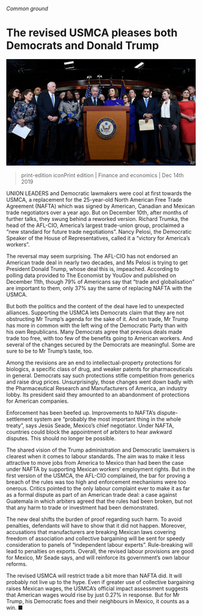 ###### Common ground

# The revised USMCA pleases both Democrats and Donald Trump 

![image](images/20191214_fnp502_0.jpg) 

> print-edition iconPrint edition | Finance and economics | Dec 14th 2019 

UNION LEADERS and Democratic lawmakers were cool at first towards the USMCA, a replacement for the 25-year-old North American Free Trade Agreement (NAFTA) which was signed by American, Canadian and Mexican trade negotiators over a year ago. But on December 10th, after months of further talks, they swung behind a reworked version. Richard Trumka, the head of the AFL-CIO, America’s largest trade-union group, proclaimed a “new standard for future trade negotiations”. Nancy Pelosi, the Democratic Speaker of the House of Representatives, called it a “victory for America’s workers”. 

The reversal may seem surprising. The AFL-CIO has not endorsed an American trade deal in nearly two decades, and Ms Pelosi is trying to get President Donald Trump, whose deal this is, impeached. According to polling data provided to The Economist by YouGov and published on December 11th, though 79% of Americans say that “trade and globalisation” are important to them, only 37% say the same of replacing NAFTA with the USMCA. 

But both the politics and the content of the deal have led to unexpected alliances. Supporting the USMCA lets Democrats claim that they are not obstructing Mr Trump’s agenda for the sake of it. And on trade, Mr Trump has more in common with the left wing of the Democratic Party than with his own Republicans. Many Democrats agree that previous deals made trade too free, with too few of the benefits going to American workers. And several of the changes secured by the Democrats are meaningful. Some are sure to be to Mr Trump’s taste, too. 

Among the revisions are an end to intellectual-property protections for biologics, a specific class of drug, and weaker patents for pharmaceuticals in general. Democrats say such protections stifle competition from generics and raise drug prices. Unsurprisingly, those changes went down badly with the Pharmaceutical Research and Manufacturers of America, an industry lobby. Its president said they amounted to an abandonment of protections for American companies. 

Enforcement has been beefed up. Improvements to NAFTA’s dispute-settlement system are “probably the most important thing in the whole treaty”, says Jesús Seade, Mexico’s chief negotiator. Under NAFTA, countries could block the appointment of arbiters to hear awkward disputes. This should no longer be possible. 

The shared vision of the Trump administration and Democratic lawmakers is clearest when it comes to labour standards. The aim was to make it less attractive to move jobs from America to Mexico than had been the case under NAFTA by supporting Mexican workers’ employment rights. But in the first version of the USMCA, the AFL-CIO complained, the bar for proving a breach of the rules was too high and enforcement mechanisms were too onerous. Critics pointed to the only labour complaint ever to make it as far as a formal dispute as part of an American trade deal: a case against Guatemala in which arbiters agreed that the rules had been broken, but not that any harm to trade or investment had been demonstrated. 

The new deal shifts the burden of proof regarding such harm. To avoid penalties, defendants will have to show that it did not happen. Moreover, accusations that manufacturers are breaking Mexican laws covering freedom of association and collective bargaining will be sent for speedy consideration to panels of “independent labour experts”. Rule-breaking will lead to penalties on exports. Overall, the revised labour provisions are good for Mexico, Mr Seade says, and will reinforce its government’s own labour reforms. 

The revised USMCA will restrict trade a bit more than NAFTA did. It will probably not live up to the hype. Even if greater use of collective bargaining raises Mexican wages, the USMCA’s official impact assessment suggests that American wages would rise by just 0.27% in response. But for Mr Trump, his Democratic foes and their neighbours in Mexico, it counts as a win. ■ 

